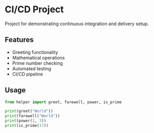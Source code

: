 # CI/CD Project

Project for demonstrating continuous integration and delivery setup.

## Features

- Greeting functionality
- Mathematical operations
- Prime number checking
- Automated testing
- CI/CD pipeline

## Usage

```python
from helper import greet, farewell, power, is_prime

print(greet("World"))
print(farewell("World"))
print(power(2, 3))
print(is_prime(17))


